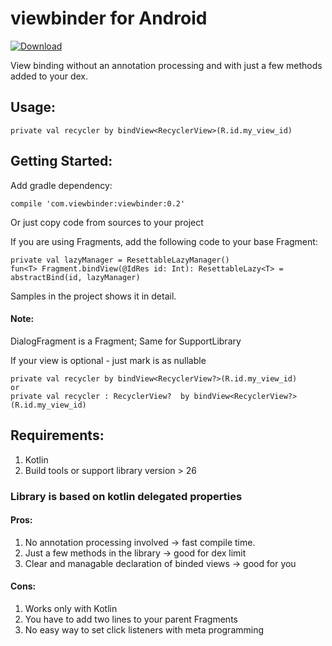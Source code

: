 # viewbinder for Android

[ ![Download](https://api.bintray.com/packages/dmitrii/viewbinder/viewbinder/images/download.svg) ](https://bintray.com//dmitrii/viewbinder/viewbinder/_latestVersion)

View binding without an annotation processing and with just a few methods added to your dex.

## Usage:
```
private val recycler by bindView<RecyclerView>(R.id.my_view_id)
```

## Getting Started:

Add gradle dependency:
```
compile 'com.viewbinder:viewbinder:0.2'
```
Or just copy code from sources to your project

If you are using Fragments, add the following code to your base Fragment:
```
private val lazyManager = ResettableLazyManager()
fun<T> Fragment.bindView(@IdRes id: Int): ResettableLazy<T> = abstractBind(id, lazyManager)
```
Samples in the project shows it in detail.

#### Note:
DialogFragment is a Fragment;
Same for SupportLibrary

If your view is optional - just mark is as nullable

```
private val recycler by bindView<RecyclerView?>(R.id.my_view_id)
or
private val recycler : RecyclerView?  by bindView<RecyclerView?>(R.id.my_view_id)
```

## Requirements:
1. Kotlin
2. Build tools or support library version > 26


### Library is based on kotlin delegated properties
#### Pros:
1. No annotation processing involved -> fast compile time.
2. Just a few methods in the library -> good for dex limit
3. Clear and managable declaration of binded views -> good for you

#### Cons:
1. Works only with Kotlin
2. You have to add two lines to your parent Fragments
3. No easy way to set click listeners with meta programming
